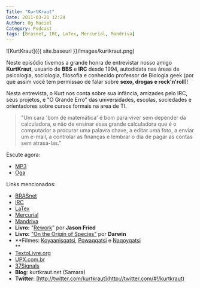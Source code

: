 ```yaml
---
Title: "KurtKraut"
Date: 2011-03-21 12:24
Author: Og Maciel
Category: Podcast
tags: [Brasnet, IRC, LaTex, Mercurial, Mandriva]
---
```


![KurtKraut]({{ site.baseurl }}/images/kurtkraut.png)

﻿Neste episódio tivemos a grande honra de entrevistar nosso amigo
**KurtKraut**, usuario de **BBS** e **IRC** desde 1994, autodidata nas
áreas de psicologia, sociologia, filosofia e conhecido professor de
Biologia geek (por que assim você tem ﻿permissao de falar sobre **sexo,
drogas e rock'n'roll**)!

Nesta entrevista, o Kurt nos conta sobre sua infância, amizades pelo
IRC, seus projetos, e "O Grande Erro" das universidades, escolas,
sociedades e orientadores sobre cursos formais na area de TI.

> "Um cara 'bom de matemática' é bom para viver sem depender da
> calculadora, e não de ensinar essa grande calculadora que é o
> computador a procurar uma palavra chave, a editar uma foto, a enviar
> um e-mail, a controlar as finanças e lembrar o dia de pagar as contas
> sem atrasá-las."

Escute agora:

* [MP3](http://downloads.ogmaciel.com/2-CastalioPodcast.mp3)
* [Oga](http://downloads.ogmaciel.com/2-CastalioPodcast.oga)

Links mencionados:

-   [BRASnet](http://www.wordiq.com/definition/BRASnet "BRASnet")
-   [IRC](https://secure.wikimedia.org/wikipedia/pt/wiki/Internet_Relay_Chat "IRC")
-   [LaTex](https://secure.wikimedia.org/wikipedia/pt/wiki/Latex)
-   [Mercurial](https://secure.wikimedia.org/wikipedia/pt/wiki/Mercurial "Mercurial")
-   [Mandriva](https://secure.wikimedia.org/wikipedia/pt/wiki/Mandriva "Mandriva")
-   **Livro:**
    "[Rework](http://www.amazon.com/Rework-Jason-Fried/dp/0307463745/ref=sr_1_1?ie=UTF8&qid=1299937824&sr=8-1 "Rework por Jason Fried")"
    por **Jason Fried**
-   **Livro:** ["On the Origin of Species"](http://www.amazon.com/origin-species-ebook/dp/B002RKSV2U/ref=sr_1_1?ie=UTF8&m=AG56TWVU5XWC2&s=digital-text&qid=1299938416&sr=1-1 "On The Origin of Species por Darwin") por **Darwin**
-   **Filmes: [Koyaanisqatsi](http://pt.wikipedia.org/wiki/Koyaanisqatsi "Koyaanisqatsi"), [Powaqqatsi](http://pt.wikipedia.org/wiki/Powaqqatsi "Powaqqatsi")
    e [Naqoyqatsi](http://pt.wikipedia.org/wiki/Naqoyqatsi "Naqoyqatsi")  
   **
-   [TextoLivre.org](http://TextoLivre.org "TextoLivre.org")
-   [UPX.com.br](http://UPX.com.br "UPX.com.br")
-   [37Signals](http://37signals.com/ "37Signals")
-   **Blog**: kurtkraut.net (Samara)
-   **Twitter**: [http://twitter.com/kurtkraut](http://twitter.com/#!/kurtkraut)
